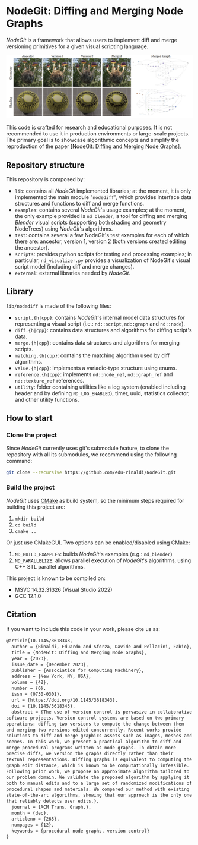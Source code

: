 # NodeGit: Diffing and Merging Node Graphs
*NodeGit* is a framework that allows users to implement diff and merge versioning primitives for a given visual scripting language.

![teaser](github/teaser.png)

This code is crafted for research and educational purposes. It is not recommended to use it in production environments or large-scale projects. The primary goal is to showcase algorithmic concepts and simplify the reproduction of the paper [[NodeGit: Diffing and Merging Node Graphs](https://doi.org/10.1145/3618343)].

## Repository structure
This repository is composed by:

- `lib`: contains all *NodeGit* implemented libraries; at the moment, it is only implemented the main module "`nodediff`", which provides interface data structures and functions to diff and merge functions.
- `examples`: contains several *NodeGit*'s usage examples; at the moment, the only example provided is `nd_blender`, a tool for diffing and merging *Blender* visual scripts (supporting both shading and geometry NodeTrees) using *NodeGit*'s algorithms.
- `test`: contains several a few NodeGit's test examples for each of which there are: ancestor, version 1, version 2 (both versions created editing the ancestor).
- `scripts`: provides python scripts for testing and processing examples; in particular, `nd_visualizer.py` provides a visualization of NodeGit's visual script model (including diff and merge changes).
- `external`: external libraries needed by *NodeGit*.

## Library
`lib/nodediff` is made of the following files:
- `script.{h|cpp}`: contains *NodeGit*'s internal model data structures for representing a visual script (i.e.: `nd::script`, `nd::graph` and `nd::node`).
- `diff.{h|cpp}`: contains data structures and algorithms for diffing script's data.
- `merge.{h|cpp}`: contains data structures and algorithms for merging scripts.
- `matching.{h|cpp}`: contains the matching algorithm used by diff algorithms.
- `value.{h|cpp}`: implements a variadic-type structure using enums.
- `reference.{h|cpp}`: implements `nd::node_ref`, `nd::graph_ref` and `nd::texture_ref` references.
- `utility`: folder containing utilities like a log system (enabled including header and by defining `ND_LOG_ENABLED`), timer, uuid, statistics collector, and other utility functions.

## How to start

### Clone the project
Since *NodeGit* currently uses git's submodule feature, to clone the repository with all its submodules, we recommend using the following command:
```bash
git clone --recursive https://github.com/edu-rinaldi/NodeGit.git
```

### Build the project
*NodeGit* uses [CMake](https://cmake.org/) as build system, so the minimum steps required for building this project are:

1. `mkdir build`
2. `cd build`
3. `cmake ..`

Or just use CMakeGUI. Two options can be enabled/disabled using CMake:

1. `ND_BUILD_EXAMPLES`: builds *NodeGit*'s examples (e.g.: `nd_blender`)
2. `ND_PARALLELIZE`: allows parallel execution of *NodeGit*'s algorithms, using C++ STL parallel algorithms.

This project is known to be compiled on:

- MSVC 14.32.31326 (Visual Studio 2022)
- GCC 12.1.0

## Citation

If you want to include this code in your work, please cite us as:

```
@article{10.1145/3618343,
  author = {Rinaldi, Eduardo and Sforza, Davide and Pellacini, Fabio},
  title = {NodeGit: Diffing and Merging Node Graphs},
  year = {2023},
  issue_date = {December 2023},
  publisher = {Association for Computing Machinery},
  address = {New York, NY, USA},
  volume = {42},
  number = {6},
  issn = {0730-0301},
  url = {https://doi.org/10.1145/3618343},
  doi = {10.1145/3618343},
  abstract = {The use of version control is pervasive in collaborative software projects. Version control systems are based on two primary operations: diffing two versions to compute the change between them and merging two versions edited concurrently. Recent works provide solutions to diff and merge graphics assets such as images, meshes and scenes. In this work, we present a practical algorithm to diff and merge procedural programs written as node graphs. To obtain more precise diffs, we version the graphs directly rather than their textual representations. Diffing graphs is equivalent to computing the graph edit distance, which is known to be computationally infeasible. Following prior work, we propose an approximate algorithm tailored to our problem domain. We validate the proposed algorithm by applying it both to manual edits and to a large set of randomized modifications of procedural shapes and materials. We compared our method with existing state-of-the-art algorithms, showing that our approach is the only one that reliably detects user edits.},
  journal = {ACM Trans. Graph.},
  month = {dec},
  articleno = {265},
  numpages = {12},
  keywords = {procedural node graphs, version control}
}
```
